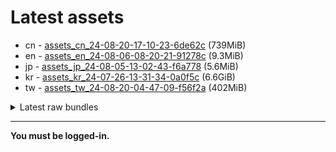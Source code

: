 # Latest assets
- cn - [assets_cn_24-08-20-17-10-23-6de62c](https://github.com/ArknightsAssets/NewAssets/actions/runs/10530544058/artifacts/1848413795) (739MiB)
- en - [assets_en_24-08-06-08-20-21-91278c](https://github.com/ArknightsAssets/NewAssets/actions/runs/10288746036/artifacts/1786756495) (9.3MiB)
- jp - [assets_jp_24-08-05-13-02-43-f6a778](https://github.com/ArknightsAssets/NewAssets/actions/runs/10279817777/artifacts/1784370621) (5.6MiB)
- kr - [assets_kr_24-07-26-13-31-34-0a0f5c](https://github.com/ArknightsAssets/NewAssets/actions/runs/10172648887/artifacts/1758286949) (6.6GiB)
- tw - [assets_tw_24-08-20-04-47-09-f56f2a](https://github.com/ArknightsAssets/NewAssets/actions/runs/10530544058/artifacts/1848408786) (402MiB)

<details>
<summary>Latest raw bundles</summary>

- cn - [bundles_cn_24-08-20-17-10-23-6de62c](https://github.com/ArknightsAssets/NewAssets/actions/runs/10530544058/artifacts/1848414363) (268MiB)
- en - [bundles_en_24-08-06-08-20-21-91278c](https://github.com/ArknightsAssets/NewAssets/actions/runs/10288746036/artifacts/1786756536) (4.3MiB)
- jp - [bundles_jp_24-08-05-13-02-43-f6a778](https://github.com/ArknightsAssets/NewAssets/actions/runs/10279817777/artifacts/1784370725) (6.4MiB)
- kr - [bundles_kr_24-07-26-13-31-34-0a0f5c](https://github.com/ArknightsAssets/NewAssets/actions/runs/10172648887/artifacts/1758289956) (2.2GiB)
- tw - [bundles_tw_24-08-20-04-47-09-f56f2a](https://github.com/ArknightsAssets/NewAssets/actions/runs/10530544058/artifacts/1848409135) (137MiB)

</details>

---

**You must be logged-in.**
